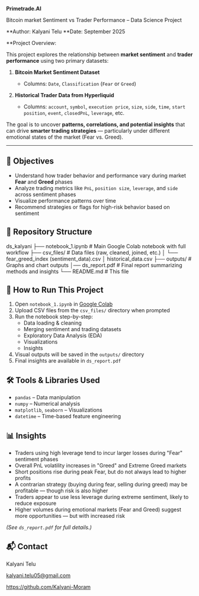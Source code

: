 
**Primetrade.AI**

Bitcoin market Sentiment vs Trader Performance – Data Science Project  

**Author: Kalyani Telu
**Date: September 2025  

**Project Overview:

This project explores the relationship between **market sentiment** and **trader performance** using two primary datasets:

1. **Bitcoin Market Sentiment Dataset**  
   - Columns: `Date`, `Classification` (`Fear` or `Greed`)

2. **Historical Trader Data from Hyperliquid**  
   - Columns: `account`, `symbol`, `execution price`, `size`, `side`, `time`, `start position`, `event`, `closedPnL`, `leverage`, etc.

The goal is to uncover **patterns, correlations, and potential insights** that can drive **smarter trading strategies** — particularly under different emotional states of the market (Fear vs. Greed).

---

## 🧠 Objectives

- Understand how trader behavior and performance vary during market **Fear** and **Greed** phases
- Analyze trading metrics like `PnL`, `position size`, `leverage`, and `side` across sentiment phases
- Visualize performance patterns over time
- Recommend strategies or flags for high-risk behavior based on sentiment

## 📁 Repository Structure

ds_kalyani
├── notebook_1.ipynb # Main Google Colab notebook with full workflow
├── csv_files/ # Data files (raw, cleaned, joined, etc.)
│ └── fear_greed_index (sentiment_data).csv
│ historical_data.csv
├── outputs/ # Graphs and chart outputs
│── ds_report.pdf # Final report summarizing methods and insights
└── README.md # This file

## 🔧 How to Run This Project

1. Open `notebook_1.ipynb` in [Google Colab](https://colab.research.google.com/)
2. Upload CSV files from the `csv_files/` directory when prompted
3. Run the notebook step-by-step:
   - Data loading & cleaning
   - Merging sentiment and trading datasets
   - Exploratory Data Analysis (EDA)
   - Visualizations
   - Insights
4. Visual outputs will be saved in the `outputs/` directory
5. Final insights are available in `ds_report.pdf`

## 🛠️ Tools & Libraries Used

- `pandas` – Data manipulation
- `numpy` – Numerical analysis
- `matplotlib`, `seaborn` – Visualizations
- `datetime` – Time-based feature engineering

## 📊 Insights

- Traders using high leverage tend to incur larger losses during "Fear" sentiment phases
- Overall PnL volatility increases in "Greed" and Extreme Greed markets
- Short positions rise during peak Fear, but do not always lead to higher profits
- A contrarian strategy (buying during fear, selling during greed) may be profitable — though risk is also higher
- Traders appear to use less leverage during extreme sentiment, likely to reduce exposure
- Higher volumes during emotional markets (Fear and Greed) suggest more opportunities — but with increased risk

*(See `ds_report.pdf` for full details.)*

## 📬 Contact

Kalyani Telu

kalyani.telu05@gmail.com

https://github.com/Kalyani-Moram